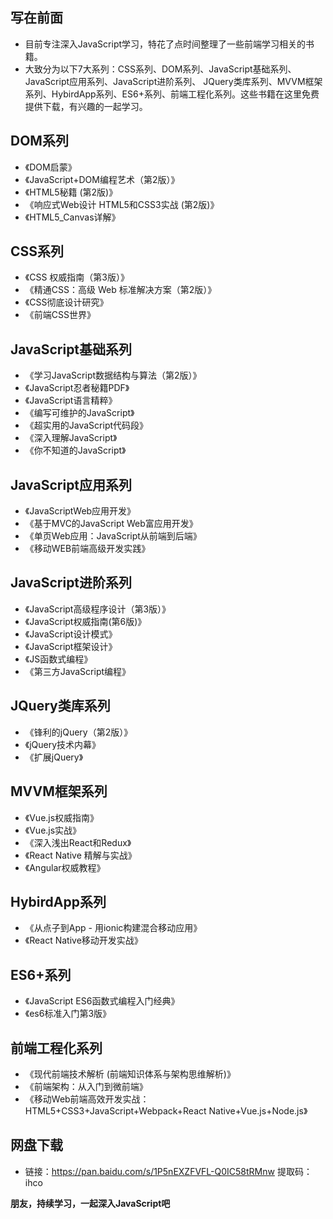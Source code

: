## 写在前面
* 目前专注深入JavaScript学习，特花了点时间整理了一些前端学习相关的书籍。
* 大致分为以下7大系列：CSS系列、DOM系列、JavaScript基础系列、JavaScript应用系列、JavaScript进阶系列、
JQuery类库系列、MVVM框架系列、HybirdApp系列、ES6+系列、前端工程化系列。这些书籍在这里免费提供下载，有兴趣的一起学习。

## DOM系列
* 《DOM启蒙》
* 《JavaScript+DOM编程艺术（第2版）》 
* 《HTML5秘籍 (第2版)》
* 《响应式Web设计 HTML5和CSS3实战 (第2版)》 
* 《HTML5_Canvas详解》

## CSS系列
* 《CSS 权威指南（第3版）》 
* 《精通CSS：高级 Web 标准解决方案（第2版）》 
* 《CSS彻底设计研究》 
* 《前端CSS世界》 

## JavaScript基础系列
* 《学习JavaScript数据结构与算法（第2版）》 
* 《JavaScript忍者秘籍PDF》 
* 《JavaScript语言精粹》 
* 《编写可维护的JavaScript》 
* 《超实用的JavaScript代码段》 
* 《深入理解JavaScript》 
* 《你不知道的JavaScript》 

## JavaScript应用系列
* 《JavaScriptWeb应用开发》 
* 《基于MVC的JavaScript Web富应用开发》 
* 《单页Web应用：JavaScript从前端到后端》 
* 《移动WEB前端高级开发实践》 

## JavaScript进阶系列
* 《JavaScript高级程序设计（第3版）》 
* 《JavaScript权威指南(第6版)》 
* 《JavaScript设计模式》 
* 《JavaScript框架设计》 
* 《JS函数式编程》 
* 《第三方JavaScript编程》 

## JQuery类库系列
* 《锋利的jQuery（第2版）》 
* 《jQuery技术内幕》 
* 《扩展jQuery》 

## MVVM框架系列
* 《Vue.js权威指南》 
* 《Vue.js实战》 
* 《深入浅出React和Redux》 
* 《React Native 精解与实战》 
* 《Angular权威教程》 

## HybirdApp系列
* 《从点子到App - 用ionic构建混合移动应用》
* 《React Native移动开发实战》

## ES6+系列
* 《JavaScript ES6函数式编程入门经典》
* 《es6标准入门第3版》

## 前端工程化系列
* 《现代前端技术解析 (前端知识体系与架构思维解析)》
* 《前端架构：从入门到微前端》
* 《移动Web前端高效开发实战：HTML5+CSS3+JavaScript+Webpack+React Native+Vue.js+Node.js》

## 网盘下载
* 链接：https://pan.baidu.com/s/1P5nEXZFVFL-Q0IC58tRMnw 提取码：ihco

**朋友，持续学习，一起深入JavaScript吧**
